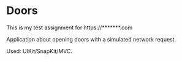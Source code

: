 # Doors

This is my test assignment for https://*******.com

Application about opening doors with a simulated network request. 

Used: UIKit/SnapKit/MVC.
